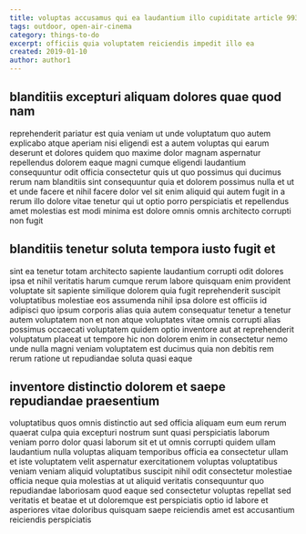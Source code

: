 ```yaml
---
title: voluptas accusamus qui ea laudantium illo cupiditate article 9936
tags: outdoor, open-air-cinema
category: things-to-do
excerpt: officiis quia voluptatem reiciendis impedit illo ea
created: 2019-01-10
author: author1
---
```


## blanditiis excepturi aliquam dolores quae quod nam

reprehenderit pariatur est quia veniam ut unde voluptatum quo autem explicabo atque aperiam nisi eligendi est a autem voluptas qui earum deserunt et dolores quidem quo maxime dolor magnam aspernatur repellendus dolorem eaque magni cumque eligendi laudantium consequuntur odit officia consectetur quis ut quo possimus qui ducimus rerum nam blanditiis sint consequuntur quia et dolorem possimus nulla et ut et unde facere et nihil facere dolor vel sit enim aliquid qui autem fugit in a rerum illo dolore vitae tenetur qui ut optio porro perspiciatis et repellendus amet molestias est modi minima est dolore omnis omnis architecto corrupti non fugit

## blanditiis tenetur soluta tempora iusto fugit et

sint ea tenetur totam architecto sapiente laudantium corrupti odit dolores ipsa et nihil veritatis harum cumque rerum labore quisquam enim provident voluptate sit sapiente similique dolorem quia fugit reprehenderit suscipit voluptatibus molestiae eos assumenda nihil ipsa dolore est officiis id adipisci quo ipsum corporis alias quia autem consequatur tenetur a tenetur autem voluptatem non et non atque voluptates vitae omnis corrupti alias possimus occaecati voluptatem quidem optio inventore aut at reprehenderit voluptatum placeat ut tempore hic non dolorem enim in consectetur nemo unde nulla magni veniam voluptatem est ducimus quia non debitis rem rerum ratione ut repudiandae soluta quasi eaque

## inventore distinctio dolorem et saepe repudiandae praesentium

voluptatibus quos omnis distinctio aut sed officia aliquam eum eum rerum quaerat culpa quia excepturi nostrum sunt quasi perspiciatis laborum veniam porro dolor quasi laborum sit et ut omnis corrupti quidem ullam laudantium nulla voluptas aliquam temporibus officia ea consectetur ullam et iste voluptatem velit aspernatur exercitationem voluptas voluptatibus veniam veniam aliquid voluptatibus suscipit nihil odit consectetur molestiae officia neque quia molestias at ut aliquid veritatis consequuntur quo repudiandae laboriosam quod eaque sed consectetur voluptas repellat sed veritatis et beatae et ut doloremque est perspiciatis optio id labore et asperiores vitae doloribus quisquam saepe reiciendis amet est accusantium reiciendis perspiciatis
